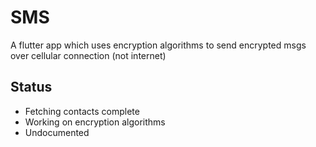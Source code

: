 # SMS
A flutter app which uses encryption algorithms to send encrypted msgs over cellular connection (not internet)
## Status
* Fetching contacts complete
* Working on encryption algorithms
* Undocumented